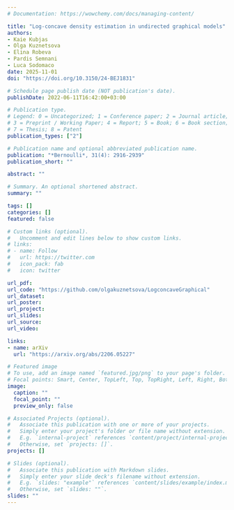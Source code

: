 ```yaml
---
# Documentation: https://wowchemy.com/docs/managing-content/

title: "Log-concave density estimation in undirected graphical models"
authors: 
- Kaie Kubjas
- Olga Kuznetsova
- Elina Robeva
- Pardis Semnani
- Luca Sodomaco
date: 2025-11-01
doi: "https://doi.org/10.3150/24-BEJ1831"

# Schedule page publish date (NOT publication's date).
publishDate: 2022-06-11T16:42:00+03:00

# Publication type.
# Legend: 0 = Uncategorized; 1 = Conference paper; 2 = Journal article;
# 3 = Preprint / Working Paper; 4 = Report; 5 = Book; 6 = Book section;
# 7 = Thesis; 8 = Patent
publication_types: ["2"]

# Publication name and optional abbreviated publication name.
publication: "*Bernoulli*, 31(4): 2916-2939"
publication_short: ""

abstract: ""

# Summary. An optional shortened abstract.
summary: ""

tags: []
categories: []
featured: false

# Custom links (optional).
#   Uncomment and edit lines below to show custom links.
# links:
# - name: Follow
#   url: https://twitter.com
#   icon_pack: fab
#   icon: twitter

url_pdf:
url_code: "https://github.com/olgakuznetsova/LogconcaveGraphical"
url_dataset:
url_poster:
url_project:
url_slides:
url_source:
url_video:

links:
- name: arXiv
  url: "https://arxiv.org/abs/2206.05227"

# Featured image
# To use, add an image named `featured.jpg/png` to your page's folder. 
# Focal points: Smart, Center, TopLeft, Top, TopRight, Left, Right, BottomLeft, Bottom, BottomRight.
image:
  caption: ""
  focal_point: ""
  preview_only: false

# Associated Projects (optional).
#   Associate this publication with one or more of your projects.
#   Simply enter your project's folder or file name without extension.
#   E.g. `internal-project` references `content/project/internal-project/index.md`.
#   Otherwise, set `projects: []`.
projects: []

# Slides (optional).
#   Associate this publication with Markdown slides.
#   Simply enter your slide deck's filename without extension.
#   E.g. `slides: "example"` references `content/slides/example/index.md`.
#   Otherwise, set `slides: ""`.
slides: ""
---
```

